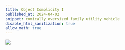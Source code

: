 ```yaml
---
title: Object Complicity I
published_at: 2024-04-02
snippet: comically oversized family utility vehicle
disable_html_sanitization: true
allow_math: true
---
```


<img id="cofuv" style="background-color: transparent;" src="/240401/cofuv.png" />


<script type="module">

   document.body.style.height = `${ innerHeight }px`
   document.body.style.userSelect = `none`

   window.onresize = () => {
      document.body.style.height = `${ innerHeight }px`
   }

   const img = document.getElementById (`cofuv`)
   img.style.draggable = false

   const a_ctx = new AudioContext ()

   const filter = new BiquadFilterNode (a_ctx)
   filter.type = `peaking`
   filter.gain.value = 12
   filter.frequency.value = 440
   filter.Q.value = 1

   const comp = new DynamicsCompressorNode (a_ctx, {
      threshold: -24,
      knee: 24,
      ratio: 18,
      attack: 0,
      release: 0.2,
   })


   filter.connect (comp).connect (a_ctx.destination)



   const get_file = async filepath => {
      const response = await fetch (filepath)
      const array_buf = await response.arrayBuffer ()
      const audio_buf = await a_ctx.decodeAudioData (array_buf)
      return audio_buf
   }

   const ram_trx_buf = await get_file (`/240401/ram_trx.mp3`)
   let source_node

   let is_playing = false

   img.onpointerdown = e => {
      if (is_playing == true) return

      e.stopPropagation ()
      e.preventDefault ()

      const x = e.clientX * 2 / innerWidth - 1
      const y = e.clientY * -2 / innerHeight + 1

      source_node = new AudioBufferSourceNode (a_ctx, {
         buffer: ram_trx_buf
      })
      source_node.connect (filter)
      source_node.loop = true
      source_node.loopStart = 2.656
      source_node.loopEnd = 5.404
      source_node.start ()

      const now = a_ctx.currentTime

      source_node.playbackRate.cancelScheduledValues (now)
      source_node.playbackRate.setValueAtTime (source_node.playbackRate.value, now)
      source_node.playbackRate.exponentialRampToValueAtTime (2 ** y, now + 0.02)

      filter.frequency.cancelScheduledValues (now)
      filter.frequency.setValueAtTime (filter.frequency.value, now)
      filter.frequency.exponentialRampToValueAtTime (440 * (4 ** x), now + 0.02)

      is_playing = true
      console.dir (`is playing!`)
      document.body.style.backgroundColor = `black`
      img.style.opacity = 0
   }

   document.body.onpointerup = e => {
      if (is_playing == false) return

      source_node.stop ()

      is_playing = false
      console.dir (`stopping!`)
      document.body.style.backgroundColor = `hsl(${ Math.random () * 360 }, 100%, 80%)`
      img.style.opacity = 1
   }

   document.body.onpointermove = e => {
      if (!is_playing) return

      const x = e.clientX * 2 / innerWidth - 1
      const y = e.clientY * -2 / innerHeight + 1

      const now = a_ctx.currentTime

      source_node.playbackRate.cancelScheduledValues (now)
      source_node.playbackRate.setValueAtTime (source_node.playbackRate.value, now)
      source_node.playbackRate.exponentialRampToValueAtTime (2 ** y, now + 0.02)

      filter.frequency.cancelScheduledValues (now)
      filter.frequency.setValueAtTime (filter.frequency.value, now)
      filter.frequency.exponentialRampToValueAtTime (440 * (4 ** x), now + 0.02)
   }
</script>